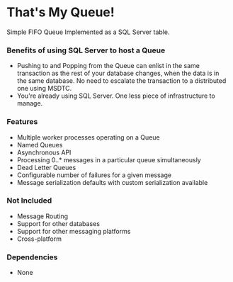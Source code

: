 # That's My Queue!

Simple FIFO Queue Implemented as a SQL Server table.

### Benefits of using SQL Server to host a Queue

- Pushing to and Popping from the Queue can enlist in the same transaction as the rest of your database changes, when the data is in the same database. No need to escalate the transaction to a distributed one using MSDTC.
- You're already using SQL Server. One less piece of infrastructure to manage.

### Features

- Multiple worker processes operating on a Queue
- Named Queues
- Asynchronous API
- Processing 0..* messages in a particular queue simultaneously
- Dead Letter Queues
- Configurable number of failures for a given message
- Message serialization defaults with custom serialization available

### Not Included

- Message Routing
- Support for other databases
- Support for other messaging platforms
- Cross-platform


### Dependencies

- None